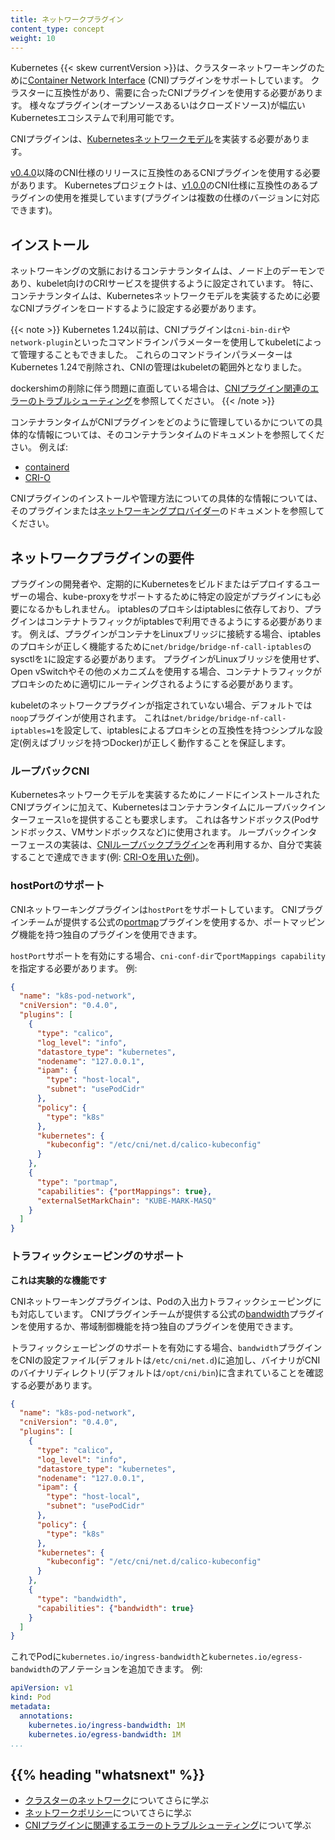 ```yaml
---
title: ネットワークプラグイン
content_type: concept
weight: 10
---
```



<!-- overview -->

Kubernetes {{< skew currentVersion >}}は、クラスターネットワーキングのために[Container Network Interface](https://github.com/containernetworking/cni) (CNI)プラグインをサポートしています。
クラスターに互換性があり、需要に合ったCNIプラグインを使用する必要があります。
様々なプラグイン(オープンソースあるいはクローズドソース)が幅広いKubernetesエコシステムで利用可能です。

CNIプラグインは、[Kubernetesネットワークモデル](/ja/docs/concepts/services-networking/#the-kubernetes-network-model)を実装する必要があります。

[v0.4.0](https://github.com/containernetworking/cni/blob/spec-v0.4.0/SPEC.md)以降のCNI仕様のリリースに互換性のあるCNIプラグインを使用する必要があります。
Kubernetesプロジェクトは、[v1.0.0](https://github.com/containernetworking/cni/blob/spec-v1.0.0/SPEC.md)のCNI仕様に互換性のあるプラグインの使用を推奨しています(プラグインは複数の仕様のバージョンに対応できます)。

<!-- body -->

## インストール

ネットワーキングの文脈におけるコンテナランタイムは、ノード上のデーモンであり、kubelet向けのCRIサービスを提供するように設定されています。
特に、コンテナランタイムは、Kubernetesネットワークモデルを実装するために必要なCNIプラグインをロードするように設定する必要があります。

{{< note >}}
Kubernetes 1.24以前は、CNIプラグインは`cni-bin-dir`や`network-plugin`といったコマンドラインパラメーターを使用してkubeletによって管理することもできました。
これらのコマンドラインパラメーターはKubernetes 1.24で削除され、CNIの管理はkubeletの範囲外となりました。

dockershimの削除に伴う問題に直面している場合は、[CNIプラグイン関連のエラーのトラブルシューティング](/docs/tasks/administer-cluster/migrating-from-dockershim/troubleshooting-cni-plugin-related-errors/)を参照してください。
{{< /note >}}

コンテナランタイムがCNIプラグインをどのように管理しているかについての具体的な情報については、そのコンテナランタイムのドキュメントを参照してください。
例えば:

- [containerd](https://github.com/containerd/containerd/blob/main/script/setup/install-cni)
- [CRI-O](https://github.com/cri-o/cri-o/blob/main/contrib/cni/README.md)

CNIプラグインのインストールや管理方法についての具体的な情報については、そのプラグインまたは[ネットワーキングプロバイダー](/ja/docs/concepts/cluster-administration/networking/#how-to-implement-the-kubernetes-network-model)のドキュメントを参照してください。

## ネットワークプラグインの要件

プラグインの開発者や、定期的にKubernetesをビルドまたはデプロイするユーザーの場合、kube-proxyをサポートするために特定の設定がプラグインにも必要になるかもしれません。
iptablesのプロキシはiptablesに依存しており、プラグインはコンテナトラフィックがiptablesで利用できるようにする必要があります。
例えば、プラグインがコンテナをLinuxブリッジに接続する場合、iptablesのプロキシが正しく機能するために`net/bridge/bridge-nf-call-iptables`のsysctlを`1`に設定する必要があります。
プラグインがLinuxブリッジを使用せず、Open vSwitchやその他のメカニズムを使用する場合、コンテナトラフィックがプロキシのために適切にルーティングされるようにする必要があります。

kubeletのネットワークプラグインが指定されていない場合、デフォルトでは`noop`プラグインが使用されます。
これは`net/bridge/bridge-nf-call-iptables=1`を設定して、iptablesによるプロキシとの互換性を持つシンプルな設定(例えばブリッジを持つDocker)が正しく動作することを保証します。

### ループバックCNI

Kubernetesネットワークモデルを実装するためにノードにインストールされたCNIプラグインに加えて、Kubernetesはコンテナランタイムにループバックインターフェース`lo`を提供することも要求します。
これは各サンドボックス(Podサンドボックス、VMサンドボックスなど)に使用されます。
ループバックインターフェースの実装は、[CNIループバックプラグイン](https://github.com/containernetworking/plugins/blob/master/plugins/main/loopback/loopback.go)を再利用するか、自分で実装することで達成できます(例: [CRI-Oを用いた例](https://github.com/cri-o/ocicni/blob/release-1.24/pkg/ocicni/util_linux.go#L91))。

### hostPortのサポート

CNIネットワーキングプラグインは`hostPort`をサポートしています。
CNIプラグインチームが提供する公式の[portmap](https://github.com/containernetworking/plugins/tree/master/plugins/meta/portmap)プラグインを使用するか、ポートマッピング機能を持つ独自のプラグインを使用できます。

`hostPort`サポートを有効にする場合、`cni-conf-dir`で`portMappings capability`を指定する必要があります。
例:

```json
{
  "name": "k8s-pod-network",
  "cniVersion": "0.4.0",
  "plugins": [
    {
      "type": "calico",
      "log_level": "info",
      "datastore_type": "kubernetes",
      "nodename": "127.0.0.1",
      "ipam": {
        "type": "host-local",
        "subnet": "usePodCidr"
      },
      "policy": {
        "type": "k8s"
      },
      "kubernetes": {
        "kubeconfig": "/etc/cni/net.d/calico-kubeconfig"
      }
    },
    {
      "type": "portmap",
      "capabilities": {"portMappings": true},
      "externalSetMarkChain": "KUBE-MARK-MASQ"
    }
  ]
}
```

### トラフィックシェーピングのサポート

**これは実験的な機能です**

CNIネットワーキングプラグインは、Podの入出力トラフィックシェーピングにも対応しています。
CNIプラグインチームが提供する公式の[bandwidth](https://github.com/containernetworking/plugins/tree/master/plugins/meta/bandwidth)プラグインを使用するか、帯域制御機能を持つ独自のプラグインを使用できます。

トラフィックシェーピングのサポートを有効にする場合、`bandwidth`プラグインをCNIの設定ファイル(デフォルトは`/etc/cni/net.d`)に追加し、バイナリがCNIのバイナリディレクトリ(デフォルトは`/opt/cni/bin`)に含まれていることを確認する必要があります。

```json
{
  "name": "k8s-pod-network",
  "cniVersion": "0.4.0",
  "plugins": [
    {
      "type": "calico",
      "log_level": "info",
      "datastore_type": "kubernetes",
      "nodename": "127.0.0.1",
      "ipam": {
        "type": "host-local",
        "subnet": "usePodCidr"
      },
      "policy": {
        "type": "k8s"
      },
      "kubernetes": {
        "kubeconfig": "/etc/cni/net.d/calico-kubeconfig"
      }
    },
    {
      "type": "bandwidth",
      "capabilities": {"bandwidth": true}
    }
  ]
}
```

これでPodに`kubernetes.io/ingress-bandwidth`と`kubernetes.io/egress-bandwidth`のアノテーションを追加できます。
例:

```yaml
apiVersion: v1
kind: Pod
metadata:
  annotations:
    kubernetes.io/ingress-bandwidth: 1M
    kubernetes.io/egress-bandwidth: 1M
...
```

## {{% heading "whatsnext" %}}

- [クラスターのネットワーク](/ja/docs/concepts/cluster-administration/networking/)についてさらに学ぶ
- [ネットワークポリシー](/ja/docs/concepts/services-networking/network-policies/)についてさらに学ぶ
- [CNIプラグインに関連するエラーのトラブルシューティング](/docs/tasks/administer-cluster/migrating-from-dockershim/troubleshooting-cni-plugin-related-errors/)について学ぶ
